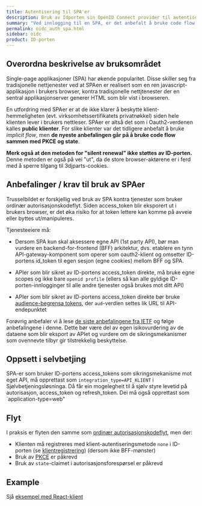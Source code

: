 ```yaml
---
title: Autentisering til SPA'er
description: Bruk av Idporten sin OpenID Connect provider til autentisering til Single  Page Applikasjoner
summary: "Ved innlogging til en SPA, er det anbefalt å bruke code flow med PKCE og state"
permalink: oidc_auth_spa.html
sidebar: oidc
product: ID-porten
---
```


## Overordna beskrivelse av bruksområdet

Single-page applikasjoner (SPA) har økende popularitet. Disse skiller seg fra tradisjonelle nettjenester ved at SPAen er realisert som en ren javascript-applikasjon i brukers browser, kontra tradisjonelle nettjtenester der en sentral applikasjonserver generer HTML som blir vist i browseren.

En utfordring med SPAer er at de ikke klarer å beskytte klient-hemmeligheten (evt. virksomhetssertifikatets privatnøkkel) siden hele klienten lever i brukers nettleser. SPAer er altså det som i Oauth2-verdenen kalles **public klienter**. For slike klienter var det tidligere anbefalt å bruke _implicit flow_, men **de nyeste anbefalingen går på å bruke code flow sammen med PKCE og state**.

**Merk også at den metoden for "silent renewal" ikke støttes av ID-porten.**  Denne metoden er også på vei "ut", da de store browser-aktørene er i ferd med å sperre tilgang til 3djparts-cookies.


## Anbefalinger / krav til bruk av SPAer

Trusselbildet er forskjellig ved bruk av SPA  kontra tjenester som bruker ordinær autorisasjonskodeflyt.  Siden access_token blir eksporert ut i brukers browser, er det øka risiko for at token lettere kan komme på avveie eller byttes ut/manipuleres.

Tjenesteeiere må:

 * Dersom SPA kun skal aksessere egne API (1st party API), bør man vurdere en backend-for-frontend (BFF) arkitektur, dvs. etablere en tynn API-gateway-komponent som operer som oauth2-klient og omsetter ID-portens id_token til egen sesjon (egne cookies) mellom BFF og SPA.

 * APIer som blir sikret av ID-portens access_token direkte, må bruke egne scopes og ikke bare `openid profile` (ellers så kan alle gyldige ID-porten-innlogginger til alle andre tjenester også brukes mot ditt API)

 * APIer som blir sikret av ID-portens access_token direkte bør bruke [audience-begrensa tokens](oidc_func_aud.html), der `aud`-verdien settes lik URL til API-endepunktet


Forøvrig anbefaler vi å lese [de siste anbefalingene fra IETF](https://tools.ietf.org/html/draft-ietf-oauth-browser-based-apps-00) og følge anbefalingene i denne.  Dette bør være del av egen isikovurdering av de dataene som blir eksport av APIet og vurdere om de sikringsmekanismer som ovennevte tilbyr gir tilstrekkelig beskyttelse.

## Oppsett i selvbetjing

SPA-er som bruker ID-portens access_tokens som sikringsmekanisme mot eget API, må opprettast som `integration_type=API_KLIENT` i Sjølvbetjeningsløsninga.  Då får ein mogelegheit til å sjølv styre levetid på autorisasjon, access_token og refresh_token.  Dei må også opprettast som `application-type=web"


## Flyt

I praksis er flyten den samme som [ordinær autorisasjonskodeflyt](oidc_auth_codeflow.html), men der:

- Klienten må registreres med klient-autentiseringsmetode `none`  i ID-porten (se [klientregistrering](oidc_func_clientreg.html)) (dersom ikke BFF-mønster)
- Bruk av [PKCE](oidc_func_pkce.html) er påkrevd
- Bruk av `state`-claimet i autorisasjonsforespørsel er påkrevd

## Example

Sjå [eksempel med React-klient](oidc_sample_react.html)
